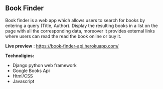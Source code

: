 ## Book Finder

Book finder is a web app which allows  users to search for books by entering a query (Title, Author). Display the resulting books in a list on the page with all the corresponding data, moreover it provides external links where users can read the read the book online or buy it.

**Live preview** :
https://book-finder-api.herokuapp.com/


**Technoligies:**
 - Django python web framework
 - Google Books Api
 - Html/CSS
 - Javascript
